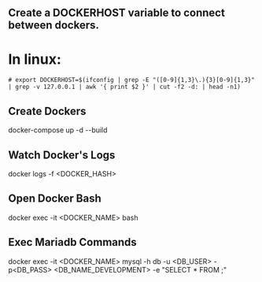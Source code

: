 ## Create a DOCKERHOST variable to connect between dockers.
# In linux: 
    # export DOCKERHOST=$(ifconfig | grep -E "([0-9]{1,3}\.){3}[0-9]{1,3}" | grep -v 127.0.0.1 | awk '{ print $2 }' | cut -f2 -d: | head -n1)
## Create Dockers
docker-compose up -d --build

## Watch Docker's Logs
docker logs -f <DOCKER_HASH>

## Open Docker Bash
docker exec -it <DOCKER_NAME> bash


## Exec Mariadb Commands
docker exec -it <DOCKER_NAME> mysql -h db -u <DB_USER> -p<DB_PASS> <DB_NAME_DEVELOPMENT> -e "SELECT * FROM <TABLE>;"